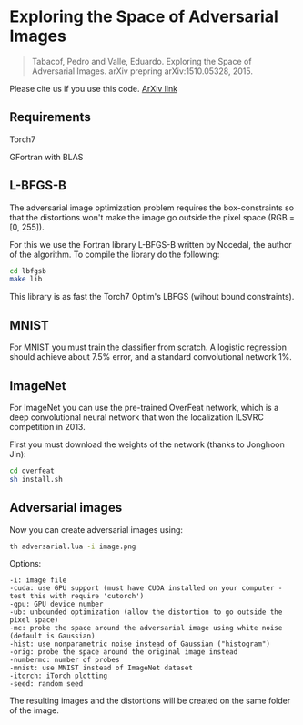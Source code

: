 # Exploring the Space of Adversarial Images

> Tabacof, Pedro and Valle, Eduardo. Exploring the Space of Adversarial Images. arXiv prepring arXiv:1510.05328, 2015. 

Please cite us if you use this code. [ArXiv link](http://arxiv.org/abs/1510.05328)
## Requirements

Torch7

GFortran with BLAS

## L-BFGS-B

The adversarial image optimization problem requires the box-constraints so that the distortions won't make the image go outside the pixel space (RGB = [0, 255]).

For this we use the Fortran library L-BFGS-B written by Nocedal, the author of the algorithm. To compile the library do the following:
```bash
cd lbfgsb
make lib
```
This library is as fast the Torch7 Optim's LBFGS (wihout bound constraints).

## MNIST

For MNIST you must train the classifier from scratch. A logistic regression should achieve about 7.5% error, and a standard convolutional network 1%.

## ImageNet

For ImageNet you can use the pre-trained OverFeat network, which is a deep convolutional neural network that won the localization ILSVRC competition in 2013.

First you must download the weights of the network (thanks to Jonghoon Jin):
```bash
cd overfeat
sh install.sh
```

## Adversarial images

Now you can create adversarial images using:
```bash
th adversarial.lua -i image.png
```

Options:
```
-i: image file
-cuda: use GPU support (must have CUDA installed on your computer - test this with require 'cutorch')
-gpu: GPU device number
-ub: unbounded optimization (allow the distortion to go outside the pixel space)
-mc: probe the space around the adversarial image using white noise (default is Gaussian)
-hist: use nonparametric noise instead of Gaussian ("histogram")
-orig: probe the space around the original image instead
-numbermc: number of probes
-mnist: use MNIST instead of ImageNet dataset
-itorch: iTorch plotting
-seed: random seed
```

The resulting images and the distortions will be created on the same folder of the image.
